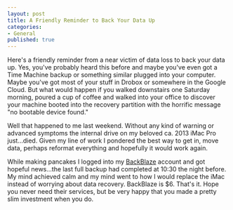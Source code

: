 ```yaml
---
layout: post
title: A Friendly Reminder to Back Your Data Up
categories:
- General
published: true
---
```


Here's a friendly reminder from a near victim of data loss to back your data up. Yes, you've probably heard this before and maybe you've even got a Time Machine backup or something similar plugged into your computer. Maybe you've got most of your stuff in Drobox or somewhere in the Google Cloud. But what would happen if you walked downstairs one Saturday morning, poured a cup of coffee and walked into your office to discover your machine booted into the recovery partition with the horrific message "no bootable device found."

Well that happened to me last weekend. Without any kind of warning or advanced symptoms the internal drive on my beloved ca. 2013 iMac Pro just...died. Given my line of work I pondered the best way to get in, move data, perhaps reformat everything and hopefully it would work again. 

While making pancakes I logged into my [BackBlaze](https://www.backblaze.com) account and got hopeful news...the last full backup had completed at 10:30 the night before. My mind achieved calm and my mind went to how I would replace the iMac instead of worrying about data recovery. BackBlaze is $6. That's it. Hope you never need their services, but be very happy that you made a pretty slim investment when you do. 